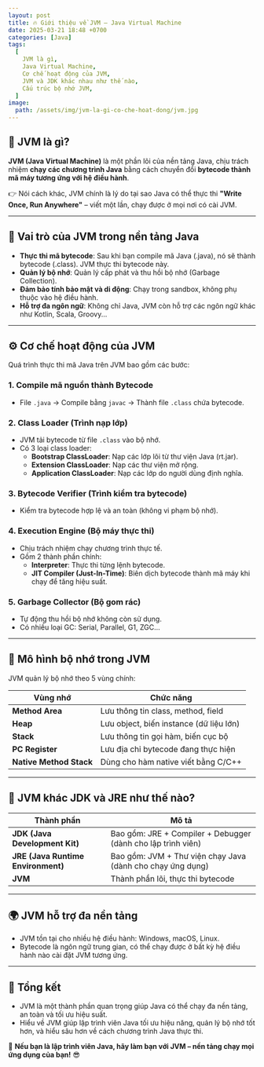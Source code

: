 ```yaml
---
layout: post
title: 🔥 Giới thiệu về JVM – Java Virtual Machine
date: 2025-03-21 18:48 +0700
categories: [Java]
tags:
  [
    JVM là gì,
    Java Virtual Machine,
    Cơ chế hoạt động của JVM,
    JVM và JDK khác nhau như thế nào,
    Cấu trúc bộ nhớ JVM,
  ]
image:
  path: /assets/img/jvm-la-gi-co-che-hoat-dong/jvm.jpg
---
```


## 🎯 JVM là gì?
**JVM (Java Virtual Machine)** là một phần lõi của nền tảng Java, chịu trách nhiệm **chạy các chương trình Java** bằng cách chuyển đổi **bytecode thành mã máy tương ứng với hệ điều hành**.

👉 Nói cách khác, JVM chính là lý do tại sao Java có thể thực thi **"Write Once, Run Anywhere"** – viết một lần, chạy được ở mọi nơi có cài JVM.

---

## 🧠 Vai trò của JVM trong nền tảng Java
- **Thực thi mã bytecode**: Sau khi bạn compile mã Java (.java), nó sẽ thành bytecode (.class). JVM thực thi bytecode này.
- **Quản lý bộ nhớ**: Quản lý cấp phát và thu hồi bộ nhớ (Garbage Collection).
- **Đảm bảo tính bảo mật và di động**: Chạy trong sandbox, không phụ thuộc vào hệ điều hành.
- **Hỗ trợ đa ngôn ngữ**: Không chỉ Java, JVM còn hỗ trợ các ngôn ngữ khác như Kotlin, Scala, Groovy...

---

## ⚙️ Cơ chế hoạt động của JVM
Quá trình thực thi mã Java trên JVM bao gồm các bước:

### 1. **Compile mã nguồn thành Bytecode**
- File `.java` → Compile bằng `javac` → Thành file `.class` chứa bytecode.

### 2. **Class Loader (Trình nạp lớp)**
- JVM tải bytecode từ file `.class` vào bộ nhớ.
- Có 3 loại class loader:
  - **Bootstrap ClassLoader**: Nạp các lớp lõi từ thư viện Java (rt.jar).
  - **Extension ClassLoader**: Nạp các thư viện mở rộng.
  - **Application ClassLoader**: Nạp các lớp do người dùng định nghĩa.

### 3. **Bytecode Verifier (Trình kiểm tra bytecode)**
- Kiểm tra bytecode hợp lệ và an toàn (không vi phạm bộ nhớ).

### 4. **Execution Engine (Bộ máy thực thi)**
- Chịu trách nhiệm chạy chương trình thực tế.
- Gồm 2 thành phần chính:
  - **Interpreter**: Thực thi từng lệnh bytecode.
  - **JIT Compiler (Just-In-Time)**: Biên dịch bytecode thành mã máy khi chạy để tăng hiệu suất.

### 5. **Garbage Collector (Bộ gom rác)**
- Tự động thu hồi bộ nhớ không còn sử dụng.
- Có nhiều loại GC: Serial, Parallel, G1, ZGC...

---

## 🧪 Mô hình bộ nhớ trong JVM
JVM quản lý bộ nhớ theo 5 vùng chính:

| **Vùng nhớ**        | **Chức năng** |
|---------------------|----------------|
| **Method Area**     | Lưu thông tin class, method, field |
| **Heap**            | Lưu object, biến instance (dữ liệu lớn) |
| **Stack**           | Lưu thông tin gọi hàm, biến cục bộ |
| **PC Register**     | Lưu địa chỉ bytecode đang thực hiện |
| **Native Method Stack** | Dùng cho hàm native viết bằng C/C++ |

---

## 📌 JVM khác JDK và JRE như thế nào?

| Thành phần | Mô tả |
|------------|------|
| **JDK (Java Development Kit)** | Bao gồm: JRE + Compiler + Debugger (dành cho lập trình viên) |
| **JRE (Java Runtime Environment)** | Bao gồm: JVM + Thư viện chạy Java (dành cho chạy ứng dụng) |
| **JVM** | Thành phần lõi, thực thi bytecode |

---

## 🌍 JVM hỗ trợ đa nền tảng
- JVM tồn tại cho nhiều hệ điều hành: Windows, macOS, Linux.
- Bytecode là ngôn ngữ trung gian, có thể chạy được ở bất kỳ hệ điều hành nào cài đặt JVM tương ứng.

---

## 🧠 Tổng kết
- JVM là một thành phần quan trọng giúp Java có thể chạy đa nền tảng, an toàn và tối ưu hiệu suất.
- Hiểu về JVM giúp lập trình viên Java tối ưu hiệu năng, quản lý bộ nhớ tốt hơn, và hiểu sâu hơn về cách chương trình Java thực thi.

🚀 **Nếu bạn là lập trình viên Java, hãy làm bạn với JVM – nền tảng chạy mọi ứng dụng của bạn!** 😎